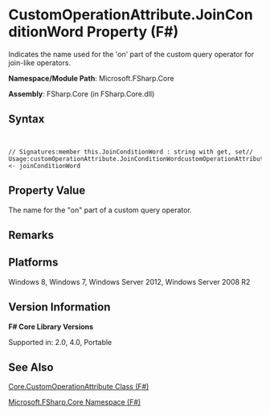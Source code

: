 # CustomOperationAttribute.JoinConditionWord Property (F#)

Indicates the name used for the 'on' part of the custom query operator for join-like operators.

**Namespace/Module Path**: Microsoft.FSharp.Core

**Assembly**: FSharp.Core (in FSharp.Core.dll)


## Syntax


```


// Signatures:member this.JoinConditionWord : string with get, set// Usage:customOperationAttribute.JoinConditionWordcustomOperationAttribute.JoinConditionWord <- joinConditionWord

```



## Property Value
The name for the "on" part of a custom query operator.


## Remarks

## Platforms
Windows 8, Windows 7, Windows Server 2012, Windows Server 2008 R2


## Version Information
**F# Core Library Versions**

Supported in: 2.0, 4.0, Portable




## See Also
[Core.CustomOperationAttribute Class &#40;F&#35;&#41;](Core.CustomOperationAttribute-Class-%28FSharp%29.md)

[Microsoft.FSharp.Core Namespace &#40;F&#35;&#41;](Microsoft.FSharp.Core-Namespace-%28FSharp%29.md)

